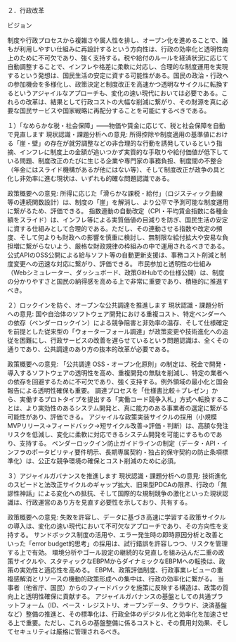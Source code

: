 ２．行政改革

ビジョン

制度や行政プロセスから複雑さや属人性を排し、オープン化を進めることで、誰もが利用しやすい仕組みに再設計するという方向性は、行政の効率化と透明性向上のために不可欠であり、強く支持する。税や給付のルールを経済状況に応じて自動調整することで、インフレや格差に柔軟に対応し、合理的な制度運用を実現するという発想は、国民生活の安定に資する可能性がある。国民の政治・行政への参加機会を多様化し、政策決定と制度改正を高速かつ透明なサイクルに転換するというアジャイルなアプローチも、変化の速い現代においては必要である。これらの改革は、結果として行政コストの大幅な削減に繋がり、その財源を真に必要な国民サービスや国家戦略に再配分することを可能にするべきである。

１）「なめらかな税・社会保障」——物価や賃金に応じて、税と社会保障を自動で見直します
現状認識・課題分析への意見: 所得控除や制度適用の基準値における「崖・壁」の存在が就労調整などの非合理的な行動を誘発しているという指摘、インフレに制度上の金額が追いつかず実質的な手取りや給付価値が低下している問題、制度改正のたびに生じる企業や専門家の事務負担、制度間の不整合（年金にはスライド機構があるが他にはない等）、そして制度改正が政争の具と化し非効率に進む現状は、いずれも的確な問題認識である。

政策概要への意見:
所得に応じた「滑らかな課税・給付」（ロジスティック曲線等の連続関数設計）は、制度の「崖」を解消し、より公平で予測可能な制度運用に繋がるため、評価できる。
指数連動の自動改定（CPI・平均賃金指数に各種金額をスライド）は、インフレ等による実質価値の目減りを防ぎ、国民生活の安定に資する仕組みとして合理的である。ただし、その連動させる指数や改定の頻度、そして何よりも財政への影響を慎重に検討し、無制限な給付拡大や安易な負担増に繋がらないよう、厳格な財政規律の枠組みの中で運用されるべきである。
公式APIのOSS公開による給与ソフト等の自動更新支援は、事務コスト削減と制度変更への迅速な対応に繋がり、評価できる。
市民参加と透明性の仕組み（Webシミュレーター、ダッシュボード、政策GitHubでの仕様公開）は、制度の分かりやすさと国民の納得感を高める上で非常に重要であり、積極的に推進すべき。

２）ロックインを防ぐ、オープンな公共調達を推進します
現状認識・課題分析への意見: 国や自治体のソフトウェア開発における重複コスト、特定ベンダーへの依存（ベンダーロックイン）による競争阻害と非効率の温存、そして仕様確定を前提とした従来型の「ウォーターフォール調達」が政策変更や技術進化への追従を困難にし、行政サービスの改善を遅らせているという問題認識は、全くその通りであり、公共調達のあり方の抜本的改革が必要である。

政策概要への意見:
「公共調達 OSS・オープン化原則」の制定は、税金で開発・導入するソフトウェアの透明性を高め、重複開発の無駄を削減し、特定の業者への依存を回避するために不可欠であり、強く支持する。例外領域の最小化と国会報告による透明性確保も重要。
調達プロセスを「仕様書比較＋プレゼン」から、実働するプロトタイプを提出する「実働コード競争入札」方式へ転換することは、より実効性のあるシステム開発と、真に能力のある事業者の選定に繋がる可能性があり、評価できる。
アジャイルな政策実装サイクルの採用（小規模MVPリリース→フィードバック→短サイクル改善→評価・判断）は、高額な発注リスクを低減し、変化に柔軟に対応できるシステム開発を可能にするものであり、支持する。
ベンダーロックイン防止ガイドラインの制定（データ・API・インフラのポータビリティ要件明示、長期専属契約・独占的保守契約の防止条項標準化）は、公正な競争環境の確保とコスト削減のために必須。

３）アジャイルガバナンスを推進します
現状認識・課題分析への意見: 技術進化のスピードと法改正サイクルのギャップ拡大、旧来型PDCAの限界、行政の「無謬性神話」による変化への抵抗、そして国際的な規制競争の激化といった現状認識は、行政運営のあり方を見直す必要性を示しており、共有する。

政策概要への意見:
失敗を許容し、データに基づき高速に学習する政策サイクルの導入は、変化の速い現代において不可欠なアプローチであり、その方向性を支持する。
サンドボックス制度の活用や、エラー発生時の即時原因分析と改善といった「error budget的思考」の採用は、試行錯誤を許容しつつ、リスクを管理する上で有効。
環境分析やゴール設定の継続的な見直しを組み込んだ二重の政策サイクルや、スタティックなEBPMからダイナミックなEBPMへの転換は、政策の実効性と適応性を高める。
EBPM、政策評価制度、行政事業レビューの重複感解消とリソースの機動的政策形成への集中は、行政の効率化に繋がる。
当事者（他省庁、国民）からのフィードバックを施策に反映する構造は、政策の質向上と透明性確保に貢献する。
アジャイルガバナンスの基盤としての共通プラットフォーム（ID、ベース・レジストリ、オープンデータ、クラウド、決済基盤など）整備の推進と、その標準化は、行政全体のデジタル化と効率化を加速させる上で重要。ただし、これらの基盤整備に係るコストと、その費用対効果、そしてセキュリティは厳格に管理されるべき。